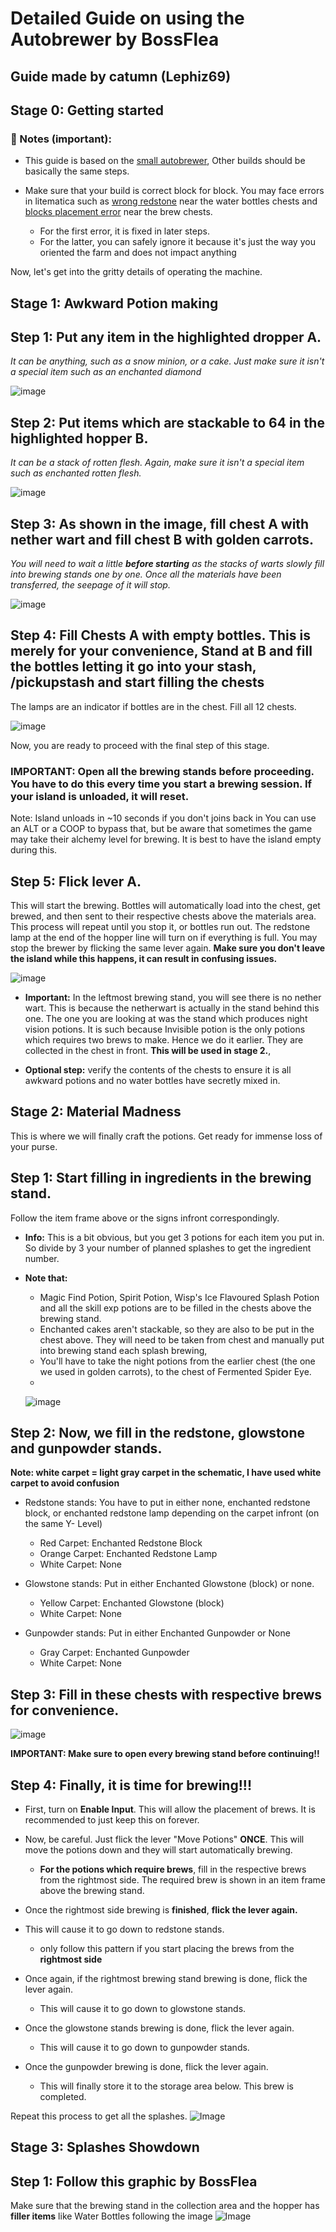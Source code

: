 # Detailed Guide on using the Autobrewer by BossFlea
## Guide made by catumn (Lephiz69)

## Stage 0: Getting started
### **📝 Notes (important):**
 - This guide is based on the [small autobrewer](https://github.com/BossFlea/autobrewer/blob/main/mainbrewer/autobrewer_small.litematic), Other builds should be basically the same steps.
 - Make sure that your build is correct block for block. You may face errors in litematica such as [wrong redstone](https://i.ibb.co/N6yKdCZk/image.png) near the water bottles chests and [blocks placement error](https://i.ibb.co/BHQkVVKm/image.png) near the brew chests.

	  - For the first error, it is fixed in later steps.
	  - For the latter, you can safely ignore it because it's just the way you oriented the farm and does not impact anything

Now, let's get into the gritty details of operating the machine.

## Stage 1: Awkward Potion making

## **Step 1:** Put any item in the highlighted dropper A.
*It can be anything, such as a snow minion, or a cake. Just make sure it isn't a special item such as an enchanted diamond*

![image](https://i.ibb.co/3my80KcS/image.png)


## **Step 2:** Put items which are stackable to 64 in the highlighted hopper B.
_It can be a stack of rotten flesh. Again, make sure it isn't a special item such as enchanted rotten flesh._

![image](https://i.ibb.co/tM4DCJb9/image.png)

## **Step 3:** As shown in the image, fill chest A with nether wart and fill chest B with golden carrots.

*You will need to wait a little **before starting** as the stacks of warts slowly fill into brewing stands one by one. Once all the materials have been transferred, the seepage of it will stop.*

![image](https://i.ibb.co/fzypkLnS/image.png)


## **Step 4:** Fill Chests A with empty bottles. This is merely for your convenience, Stand at B and fill the bottles letting it go into your stash, /pickupstash and start filling the chests 
The lamps are an indicator if bottles are in the chest. Fill all 12 chests.

![image](https://i.ibb.co/G3nvczbw/image.png)

Now, you are ready to proceed with the final step of this stage.

### **IMPORTANT: Open all the brewing stands before proceeding. You have to do this every time you start a brewing session. If your island is unloaded, it will reset.**

Note: Island unloads in ~10 seconds if you don't joins back in
You can use an ALT or a COOP to bypass that, but be aware that sometimes the game may take their alchemy level for brewing. It is best to have the island empty during this.

## **Step 5:** Flick lever A.

This will start the brewing. Bottles will automatically load into the chest, get brewed, and then sent to their respective chests above the materials area. This process will repeat until you stop it, or bottles run out. The redstone lamp at the end of the hopper line will turn on if everything is full. You may stop the brewer by flicking the same lever again. 
**Make sure you don't leave the island while this happens, it can result in confusing issues.**

![image](https://i.ibb.co/nF0mpvD/image.png)

-   **Important:** In the leftmost brewing stand, you will see there is no nether wart. This is because the netherwart is actually in the stand behind this one. The one you are looking at was the stand which produces night vision potions. It is such because Invisible potion is the only potions which requires two brews to make. Hence we do it earlier. They are collected in the chest in front. **This will be used in stage 2.**,

-   **Optional step:** verify the contents of the chests to ensure it is all awkward potions and no water bottles have secretly mixed in.

## Stage 2: Material Madness

This is where we will finally craft the potions. Get ready for immense loss of your purse.

## **Step 1:** Start filling in ingredients in the brewing stand.

Follow the item frame above or the signs infront correspondingly. 

- **Info:** This is a bit obvious, but you get 3 potions for each item you put in. So divide by 3 your number of planned splashes to get the ingredient number.

-   **Note that:**
    -   Magic Find Potion, Spirit Potion, Wisp's Ice Flavoured Splash Potion and all the skill exp potions are to be filled in the chests above the brewing stand.
    -   Enchanted cakes aren't stackable, so they are also to be put in the chest above. They will need to be taken from chest and manually put into brewing stand each splash brewing,
    -   You'll have to take the night potions from the earlier chest (the one we used in golden carrots), to the chest of Fermented Spider Eye.
    -   
    ![image](https://i.ibb.co/tThz4gGL/image.png)

## **Step 2:** Now, we fill in the redstone, glowstone and gunpowder stands.
   
  **Note: white carpet = light gray carpet in the schematic, I have used white carpet to avoid confusion**

-   Redstone stands: You have to put in either none, enchanted redstone block, or enchanted redstone lamp depending on the carpet infront (on the same Y- Level)
	-   Red Carpet: Enchanted Redstone Block
	-   Orange Carpet: Enchanted Redstone Lamp
	-   White Carpet: None

-   Glowstone stands: Put in either Enchanted Glowstone (block) or none.
    -   Yellow Carpet: Enchanted Glowstone (block)
    -   White Carpet: None

-   Gunpowder stands: Put in either Enchanted Gunpowder or None
    -   Gray Carpet: Enchanted Gunpowder
    -   White Carpet: None

## **Step 3:** Fill in these chests with respective brews for convenience.

![image](https://i.ibb.co/zVCjDGRP/image.png)


**IMPORTANT: Make sure to open every brewing stand before continuing!!**

## **Step 4:** Finally, it is time for brewing!!!

- First, turn on **Enable Input**. 
This will allow the placement of brews. It is recommended to just keep this on forever. 

- Now, be careful. Just flick the lever "Move Potions" **ONCE**. 
This will move the potions down and they will start automatically brewing. 
	- **For the potions which require brews**, fill in the respective brews from the rightmost side. 
	The required brew is shown in an item frame above the brewing stand.

- Once the rightmost side brewing is **finished**, **flick the lever again.**
- This will cause it to go down to redstone stands.
	- only follow this pattern if you start placing the brews from the **rightmost side**

- Once again, if the rightmost brewing stand brewing is done, flick the lever again.
	- This will cause it to go down to glowstone stands.
- Once the glowstone stands brewing is done, flick the lever again.
	- This will cause it to go down to gunpowder stands.
- Once the gunpowder brewing is done, flick the lever again.
	- This will finally store it to the storage area below. This brew is completed.

Repeat this process to get all the splashes.
![Image](https://i.ibb.co/3YhMQVgt/image.png)


## Stage 3: Splashes Showdown

## **Step 1:** Follow this graphic by BossFlea

Make sure that the brewing stand in the collection area and the hopper has **filler items** like Water Bottles following the image
![Image](https://i.ibb.co/gbCTcR5y/image.png)

